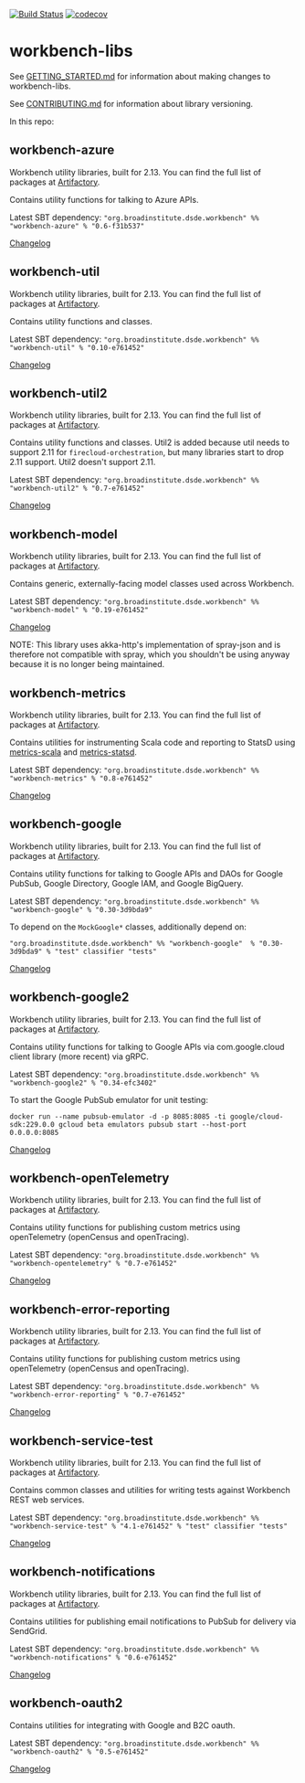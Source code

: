 [![Build Status](https://github.com/broadinstitute/workbench-libs/workflows/Unit%20tests/badge.svg)](https://github.com/broadinstitute/workbench-libs/actions)
[![codecov](https://codecov.io/gh/broadinstitute/workbench-libs/branch/develop/graph/badge.svg)](https://codecov.io/gh/broadinstitute/workbench-libs)

# workbench-libs

See [GETTING_STARTED.md](GETTING_STARTED.md) for information about making changes to workbench-libs.

See [CONTRIBUTING.md](CONTRIBUTING.md) for information about library versioning.

In this repo:

## workbench-azure

Workbench utility libraries, built for 2.13. You can find the full list of packages at [Artifactory](https://broadinstitute.jfrog.io/broadinstitute/webapp/#/artifacts/browse/tree/General/libs-release-local/org/broadinstitute/dsde/workbench/).

Contains utility functions for talking to Azure APIs.

Latest SBT dependency: `"org.broadinstitute.dsde.workbench" %% "workbench-azure" % "0.6-f31b537"`

[Changelog](azure/CHANGELOG.md)

## workbench-util

Workbench utility libraries, built for 2.13. You can find the full list of packages at [Artifactory](https://broadinstitute.jfrog.io/broadinstitute/webapp/#/artifacts/browse/tree/General/libs-release-local/org/broadinstitute/dsde/workbench/).

Contains utility functions and classes.

Latest SBT dependency: `"org.broadinstitute.dsde.workbench" %% "workbench-util" % "0.10-e761452"`

[Changelog](util/CHANGELOG.md)

## workbench-util2

Workbench utility libraries, built for 2.13. You can find the full list of packages at [Artifactory](https://broadinstitute.jfrog.io/broadinstitute/webapp/#/artifacts/browse/tree/General/libs-release-local/org/broadinstitute/dsde/workbench/).

Contains utility functions and classes. Util2 is added because util needs to support 2.11 for `firecloud-orchestration`,
but many libraries start to drop 2.11 support. Util2 doesn't support 2.11.

Latest SBT dependency: `"org.broadinstitute.dsde.workbench" %% "workbench-util2" % "0.7-e761452"`

[Changelog](util2/CHANGELOG.md)

## workbench-model

Workbench utility libraries, built for 2.13. You can find the full list of packages at [Artifactory](https://broadinstitute.jfrog.io/broadinstitute/webapp/#/artifacts/browse/tree/General/libs-release-local/org/broadinstitute/dsde/workbench/).

Contains generic, externally-facing model classes used across Workbench.

Latest SBT dependency: `"org.broadinstitute.dsde.workbench" %% "workbench-model" % "0.19-e761452"`

[Changelog](model/CHANGELOG.md)

NOTE: This library uses akka-http's implementation of spray-json and is therefore not compatible with spray, which you shouldn't be using anyway because it is no longer being maintained.

## workbench-metrics

Workbench utility libraries, built for 2.13. You can find the full list of packages at [Artifactory](https://broadinstitute.jfrog.io/broadinstitute/webapp/#/artifacts/browse/tree/General/libs-release-local/org/broadinstitute/dsde/workbench/).

Contains utilities for instrumenting Scala code and reporting to StatsD using [metrics-scala](https://github.com/erikvanoosten/metrics-scala) and [metrics-statsd](https://github.com/ReadyTalk/metrics-statsd).

Latest SBT dependency: `"org.broadinstitute.dsde.workbench" %% "workbench-metrics" % "0.8-e761452"`

[Changelog](metrics/CHANGELOG.md)

## workbench-google

Workbench utility libraries, built for 2.13. You can find the full list of packages at [Artifactory](https://broadinstitute.jfrog.io/broadinstitute/webapp/#/artifacts/browse/tree/General/libs-release-local/org/broadinstitute/dsde/workbench/).

Contains utility functions for talking to Google APIs and DAOs for Google PubSub, Google Directory, Google IAM, and Google BigQuery.

Latest SBT dependency: `"org.broadinstitute.dsde.workbench" %% "workbench-google" % "0.30-3d9bda9"`

To depend on the `MockGoogle*` classes, additionally depend on:

`"org.broadinstitute.dsde.workbench" %% "workbench-google"  % "0.30-3d9bda9" % "test" classifier "tests"`

[Changelog](google/CHANGELOG.md)

## workbench-google2

Workbench utility libraries, built for 2.13. You can find the full list of packages at [Artifactory](https://broadinstitute.jfrog.io/broadinstitute/webapp/#/artifacts/browse/tree/General/libs-release-local/org/broadinstitute/dsde/workbench/).

Contains utility functions for talking to Google APIs via com.google.cloud client library (more recent) via gRPC.

Latest SBT dependency: `"org.broadinstitute.dsde.workbench" %% "workbench-google2" % "0.34-efc3402"`

To start the Google PubSub emulator for unit testing:

`docker run --name pubsub-emulator -d -p 8085:8085 -ti google/cloud-sdk:229.0.0 gcloud beta emulators pubsub start --host-port 0.0.0.0:8085`

[Changelog](google2/CHANGELOG.md)

## workbench-openTelemetry

Workbench utility libraries, built for 2.13. You can find the full list of packages at [Artifactory](https://broadinstitute.jfrog.io/broadinstitute/webapp/#/artifacts/browse/tree/General/libs-release-local/org/broadinstitute/dsde/workbench/).

Contains utility functions for publishing custom metrics using openTelemetry (openCensus and openTracing).

Latest SBT dependency: `"org.broadinstitute.dsde.workbench" %% "workbench-opentelemetry" % "0.7-e761452"`

[Changelog](openTelemetry/CHANGELOG.md)

## workbench-error-reporting

Workbench utility libraries, built for 2.13. You can find the full list of packages at [Artifactory](https://broadinstitute.jfrog.io/broadinstitute/webapp/#/artifacts/browse/tree/General/libs-release-local/org/broadinstitute/dsde/workbench/).

Contains utility functions for publishing custom metrics using openTelemetry (openCensus and openTracing).

Latest SBT dependency: `"org.broadinstitute.dsde.workbench" %% "workbench-error-reporting" % "0.7-e761452"`

[Changelog](errorReporting/CHANGELOG.md)

## workbench-service-test

Workbench utility libraries, built for 2.13. You can find the full list of packages at [Artifactory](https://broadinstitute.jfrog.io/broadinstitute/webapp/#/artifacts/browse/tree/General/libs-release-local/org/broadinstitute/dsde/workbench/).

Contains common classes and utilities for writing tests against Workbench REST web services.

Latest SBT dependency: `"org.broadinstitute.dsde.workbench" %% "workbench-service-test" % "4.1-e761452" % "test" classifier "tests"`

[Changelog](serviceTest/CHANGELOG.md)

## workbench-notifications

Workbench utility libraries, built for 2.13. You can find the full list of packages at [Artifactory](https://broadinstitute.jfrog.io/broadinstitute/webapp/#/artifacts/browse/tree/General/libs-release-local/org/broadinstitute/dsde/workbench/).

Contains utilities for publishing email notifications to PubSub for delivery via SendGrid.

Latest SBT dependency: `"org.broadinstitute.dsde.workbench" %% "workbench-notifications" % "0.6-e761452"`

[Changelog](notifications/CHANGELOG.md)

## workbench-oauth2

Contains utilities for integrating with Google and B2C oauth.

Latest SBT dependency: `"org.broadinstitute.dsde.workbench" %% "workbench-oauth2" % "0.5-e761452"`

[Changelog](oauth2/CHANGELOG.md)
